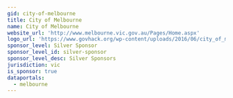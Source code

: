 ```yaml
---
gid: city-of-melbourne
title: City of Melbourne
name: City of Melbourne
website_url: 'http://www.melbourne.vic.gov.au/Pages/Home.aspx'
logo_url: 'https://www.govhack.org/wp-content/uploads/2016/06/city_of_melbourne_colour.png'
sponsor_level: Silver Sponsor
sponsor_level_id: silver-sponsor
sponsor_level_desc: Silver Sponsors
jurisdiction: vic
is_sponsor: true
dataportals:
  - melbourne
---
```

